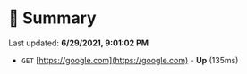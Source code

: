 # 📖 Summary
Last updated: **6/29/2021, 9:01:02 PM**

- `GET` [https://google.com](https://google.com) - **Up** (135ms)
